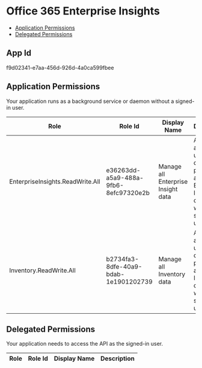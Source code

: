 # Office 365 Enterprise Insights
- [Application Permissions](#application-permissions)
- [Delegated Permissions](#delegated-permissions)

## App Id
f9d02341-e7aa-456d-926d-4a0ca599fbee

## Application Permissions
Your application runs as a background service or daemon without a signed-in user.

| Role | Role Id | Display Name | Description |
|---|---|---|---|
| EnterpriseInsights.ReadWrite.All | e36263dd-a5a9-488a-9fb6-8efc97320e2b | Manage all Enterprise Insight data | Allows the app to read, update, delete and perform actions on Enterprise Insights data, without a signed-in user. |
| Inventory.ReadWrite.All | b2734fa3-8dfe-40a9-bdab-1e1901202739 | Manage all Inventory data | Allows the app to read, update, delete and perform actions on Inventory data, without a signed-in user. |

## Delegated Permissions
Your application needs to access the API as the signed-in user. 

| Role | Role Id | Display Name | Description |
|---|---|---|---|

